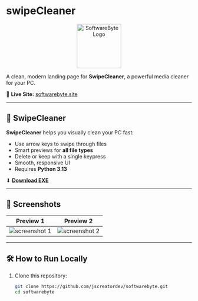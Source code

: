 # swipeCleaner

<p align="center">
  <img src="https://res.cloudinary.com/js-create/image/upload/v1748499815/download_qkvqmw.png" alt="SoftwareByte Logo" width="120">
</p>

A clean, modern landing page for **SwipeCleaner**, a powerful media cleaner for your PC.

🔗 **Live Site:** [softwarebyte.site](https://softwarebyte.site)

---

## 🧼 SwipeCleaner

**SwipeCleaner** helps you visually clean your PC fast:

- Use arrow keys to swipe through files
- Smart previews for **all file types**
- Delete or keep with a single keypress
- Smooth, responsive UI
- Requires **Python 3.13**

⬇ **[Download EXE](https://github.com/jscreatordev/swipecleaner/releases/download/python/SwipeCleaner_EXE_v1.zip)**

---

## 📸 Screenshots

| Preview 1 | Preview 2 |
|----------|-----------|
| ![screenshot 1](swipecleaner/1sb.png) | ![screenshot 2](swipecleaner/2sb.png) |

---

## 🛠️ How to Run Locally

1. Clone this repository:
   ```bash
   git clone https://github.com/jscreatordev/softwarebyte.git
   cd softwarebyte
